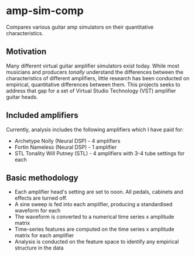 # amp-sim-comp
Compares various guitar amp simulators on their quantitative characteristics.

## Motivation

Many different virtual guitar amplifier simulators exist today. While most musicians and producers *tonally* understand the differences between the characteristics of different amplifiers, little research has been conducted on empirical, quantitative differences between them. This projects seeks to address that gap for a set of Virtual Studio Technology (VST) amplifier guitar heads.

## Included amplifiers

Currently, analysis includes the following amplifiers which I have paid for:

* Archetype Nolly (Neural DSP) - 4 amplifiers
* Fortin Nameless (Neural DSP) - 1 amplifier
* STL Tonality Will Putney (STL) - 4 amplifiers with 3-4 tube settings for each

## Basic methodology

* Each amplifier head's setting are set to noon. All pedals, cabinets and effects are turned off.
* A sine sweep is fed into each amplifier, producing a standardised waveform for each
* The waveform is converted to a numerical time series x amplitude matrix
* Time-series features are computed on the time series x amplitude matrix for each amplifier
* Analysis is conducted on the feature space to identify any empirical structure in the data
